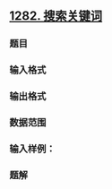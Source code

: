 ## [1282. 搜索关键词](https://www.acwing.com/problem/content/1284/)

### 题目

### 输入格式

### 输出格式

### 数据范围

### 输入样例：



### 题解
